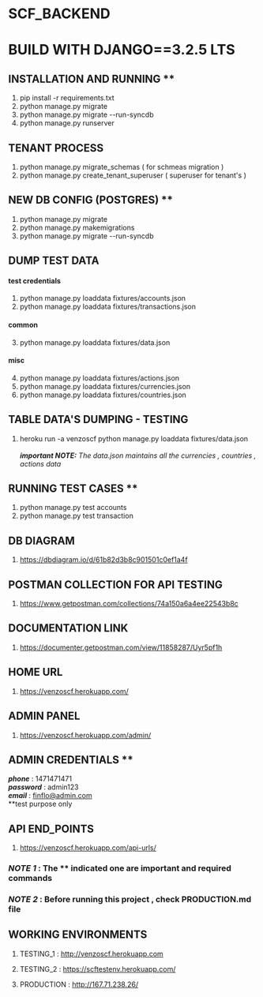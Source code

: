 # SCF_BACKEND

# BUILD WITH DJANGO==3.2.5 LTS


## INSTALLATION AND RUNNING **

1. pip install -r requirements.txt
2. python manage.py migrate
3. python manage.py migrate --run-syncdb
4. python manage.py runserver

## TENANT PROCESS 

1. python manage.py migrate_schemas  ( for schmeas migration )
2. python manage.py create_tenant_superuser  ( superuser for tenant's )


## NEW DB CONFIG (POSTGRES) **

1. python manage.py migrate 
2. python manage.py makemigrations 
3. python manage.py migrate --run-syncdb

## DUMP TEST DATA 

#### test credentials 
1. python manage.py loaddata fixtures/accounts.json
2. python manage.py loaddata fixtures/transactions.json

#### common
3. python manage.py loaddata fixtures/data.json   

#### misc
4. python manage.py loaddata fixtures/actions.json  
5. python manage.py loaddata fixtures/currencies.json 
6. python manage.py loaddata fixtures/countries.json 

## TABLE DATA'S DUMPING - TESTING

1. heroku run -a venzoscf python manage.py loaddata fixtures/data.json\
\
***important NOTE:*** *The data.json maintains all the currencies , countries , actions data*

## RUNNING TEST CASES **

1. python manage.py test accounts
2. python manage.py test transaction

## DB DIAGRAM

1. https://dbdiagram.io/d/61b82d3b8c901501c0ef1a4f


## POSTMAN COLLECTION FOR API TESTING

1. https://www.getpostman.com/collections/74a150a6a4ee22543b8c


## DOCUMENTATION LINK

1. https://documenter.getpostman.com/view/11858287/Uyr5pf1h


## HOME URL

1. https://venzoscf.herokuapp.com/

## ADMIN PANEL  

1. https://venzoscf.herokuapp.com/admin/


## ADMIN CREDENTIALS **

***phone*** : 1471471471\
***password*** : admin123\
***email*** : finflo@admin.com\
**test purpose only


## API END_POINTS

1. https://venzoscf.herokuapp.com/api-urls/





### ***NOTE 1*** : The ** indicated one are important and required commands

### ***NOTE 2*** : Before running this project , check PRODUCTION.md file



## WORKING ENVIRONMENTS

1. TESTING_1    :  http://venzoscf.herokuapp.com 

2. TESTING_2    :  https://scftestenv.herokuapp.com/

2. PRODUCTION   :  http://167.71.238.26/